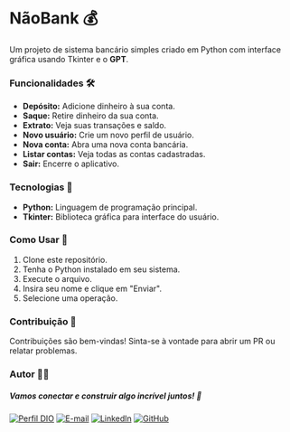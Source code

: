 # NãoBank 💰

Um projeto de sistema bancário simples criado em Python com interface gráfica usando Tkinter e o **GPT**.

### Funcionalidades 🛠️

- **Depósito:** Adicione dinheiro à sua conta.
- **Saque:** Retire dinheiro da sua conta.
- **Extrato:** Veja suas transações e saldo.
- **Novo usuário:** Crie um novo perfil de usuário.
- **Nova conta:** Abra uma nova conta bancária.
- **Listar contas:** Veja todas as contas cadastradas.
- **Sair:** Encerre o aplicativo.

### Tecnologias 🚀

- **Python:** Linguagem de programação principal.
- **Tkinter:** Biblioteca gráfica para interface do usuário.

### Como Usar 🤔

1. Clone este repositório.
2. Tenha o Python instalado em seu sistema.
3. Execute o arquivo.
4. Insira seu nome e clique em "Enviar".
5. Selecione uma operação.

### Contribuição 👥

Contribuições são bem-vindas! Sinta-se à vontade para abrir um PR ou relatar problemas.

### Autor 👨‍💻

##### Vamos conectar e construir algo incrível juntos! 🚀

[![Perfil DIO](https://img.shields.io/badge/-Meu%20Perfil%20na%20DIO-30A3DC?style=for-the-badge)](https://web.dio.me/users/mendesserafimjoaopedro/)
[![E-mail](https://img.shields.io/badge/-Email-000?style=for-the-badge&logo=microsoft-outlook&logoColor=E94D5F)](mailto:mendesserafimjoaopedro@outlook.com)
[![LinkedIn](https://img.shields.io/badge/-LinkedIn-000?style=for-the-badge&logo=linkedin&logoColor=30A3DC)](https://www.linkedin.com/in/joão-pedro-técnico-administrador/)
[![GitHub](https://img.shields.io/badge/-GitHub-000?style=for-the-badge&logo=GitHub&logoColor=00)](https://github.com/Jh0ny1)

